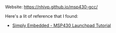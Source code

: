 Website: https://nhivp.github.io/msp430-gcc/

Here's a lit of reference that I found:

* [Simply Embedded - MSP430 Launchpad Tutorial](http://simplyembedded.org/)